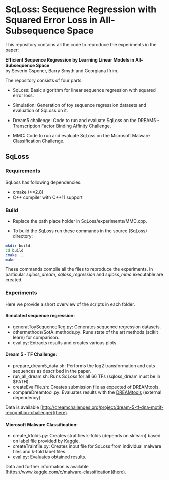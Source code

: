 # SqLoss: Sequence Regression with Squared Error Loss in All-Subsequence Space
This repository contains all the code to reproduce the experiments in the paper:

**Efficient Sequence Regression by Learning Linear Models in All-Subsequence Space**  
by Severin Gsponer, Barry Smyth and Georgiana Ifrim.


The repository consists of four parts:
* SqLoss: Basic algorithm for linear sequence regression with squared error loss.

* Simulation: Generation of toy sequence regression datasets and evaluation of SqLoss on it.

* Dream5 challenge: Code to run and evaluate SqLoss on the DREAM5 -  Transcription Factor Binding Affinity Challenge.

* MMC: Code to run and evaluate SqLoss on the Microsoft Malware Classification Challenge.

## SqLoss

### Requirements
SqLoss has following dependencies:

* cmake (>=2.8)
* C++ compiler with C++11 support

### Build

* Replace the path place holder in SqLoss/experiments/MMC.cpp.

* To build the SqLoss run these commands in the source (SqLoss) directory:
```bash
mkdir build
cd build
cmake ..
make
```

These commands compile all the files to reproduce the experiments. In particular *sqloss_dream*, *sqloss_regression* and *sqloss_mmc* executable are created.

### Experiments
Here we provide a short overview of the scripts in each folder.
#### Simulated sequence regression:
* generatToySequenceReg.py: Generates sequence regression datasets.
* othermethods/SotA_methods.py: Runs state of the art methods (scikit learn) for comparison.
* eval.py: Extracts results and creates various plots.

#### Dream 5 - TF Challenge:
* prepare_dream5_data.sh: Performs the log2 transformation and cuts sequences as described in the paper.
* run_all_dream.sh: Runs SqLoss for all 66 TFs (sqloss_dream must be in $PATH).
* createEvalFile.sh: Creates submission file as expected of DREAMtools.
* compareDreamtool.py: Evaluates results with the [DREAMtools](https://github.com/dreamtools/dreamtools) (external dependency) 

Data is available [http://dreamchallenges.org/project/dream-5-tf-dna-motif-recognition-challenge/](here).

#### Microsoft Malware Classification:
* create_kfolds.py: Creates stratifies k-folds (depends on sklearn) based on label file provided by Kaggle.
* createTrainfile.py: Creates input file for SqLoss from individual malware files and k-fold label files.
* eval.py: Evaluates obtained results.

Data and further information is available [https://www.kaggle.com/c/malware-classification](here).

